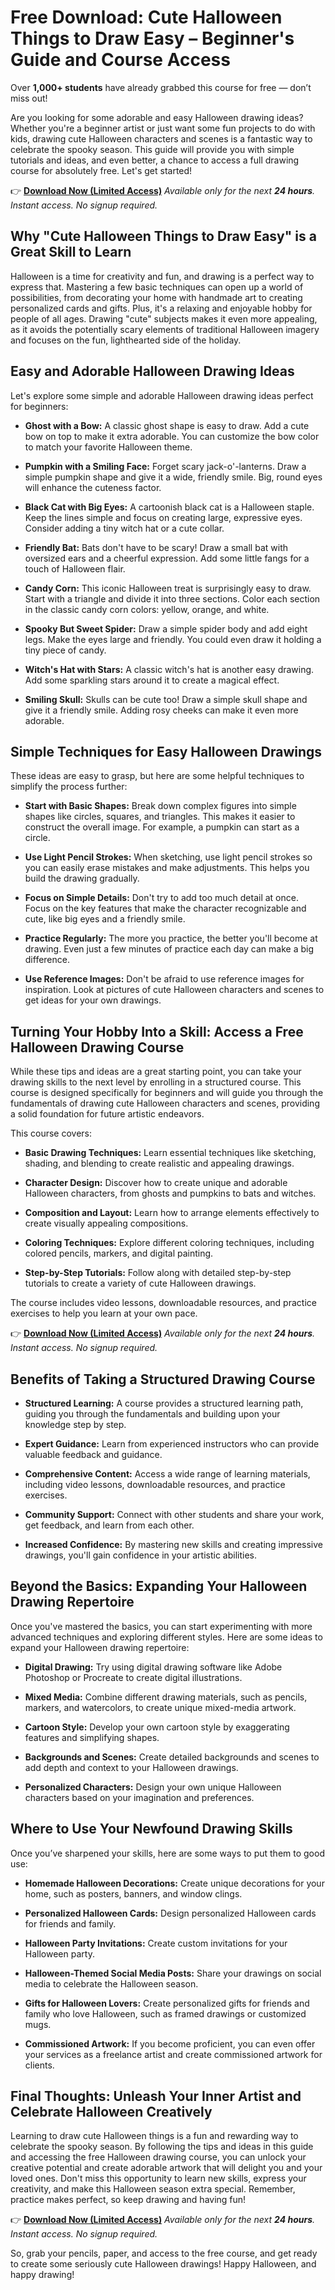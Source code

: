 # Free Download: Cute Halloween Things to Draw Easy – Beginner's Guide and Course Access

Over **1,000+ students** have already grabbed this course for free — don’t miss out!

Are you looking for some adorable and easy Halloween drawing ideas? Whether you're a beginner artist or just want some fun projects to do with kids, drawing cute Halloween characters and scenes is a fantastic way to celebrate the spooky season. This guide will provide you with simple tutorials and ideas, and even better, a chance to access a full drawing course for absolutely free. Let's get started!

👉 [**Download Now (Limited Access)**](https://udemywork.com/cute-halloween-things-to-draw-easy)
_Available only for the next **24 hours**. Instant access. No signup required._

## Why "Cute Halloween Things to Draw Easy" is a Great Skill to Learn

Halloween is a time for creativity and fun, and drawing is a perfect way to express that. Mastering a few basic techniques can open up a world of possibilities, from decorating your home with handmade art to creating personalized cards and gifts. Plus, it's a relaxing and enjoyable hobby for people of all ages. Drawing "cute" subjects makes it even more appealing, as it avoids the potentially scary elements of traditional Halloween imagery and focuses on the fun, lighthearted side of the holiday.

## Easy and Adorable Halloween Drawing Ideas

Let's explore some simple and adorable Halloween drawing ideas perfect for beginners:

*   **Ghost with a Bow:** A classic ghost shape is easy to draw. Add a cute bow on top to make it extra adorable. You can customize the bow color to match your favorite Halloween theme.

*   **Pumpkin with a Smiling Face:** Forget scary jack-o'-lanterns. Draw a simple pumpkin shape and give it a wide, friendly smile. Big, round eyes will enhance the cuteness factor.

*   **Black Cat with Big Eyes:** A cartoonish black cat is a Halloween staple. Keep the lines simple and focus on creating large, expressive eyes. Consider adding a tiny witch hat or a cute collar.

*   **Friendly Bat:** Bats don't have to be scary! Draw a small bat with oversized ears and a cheerful expression. Add some little fangs for a touch of Halloween flair.

*   **Candy Corn:** This iconic Halloween treat is surprisingly easy to draw. Start with a triangle and divide it into three sections. Color each section in the classic candy corn colors: yellow, orange, and white.

*   **Spooky But Sweet Spider:** Draw a simple spider body and add eight legs. Make the eyes large and friendly. You could even draw it holding a tiny piece of candy.

*   **Witch's Hat with Stars:** A classic witch's hat is another easy drawing. Add some sparkling stars around it to create a magical effect.

*   **Smiling Skull:** Skulls can be cute too! Draw a simple skull shape and give it a friendly smile. Adding rosy cheeks can make it even more adorable.

## Simple Techniques for Easy Halloween Drawings

These ideas are easy to grasp, but here are some helpful techniques to simplify the process further:

*   **Start with Basic Shapes:** Break down complex figures into simple shapes like circles, squares, and triangles. This makes it easier to construct the overall image. For example, a pumpkin can start as a circle.

*   **Use Light Pencil Strokes:** When sketching, use light pencil strokes so you can easily erase mistakes and make adjustments. This helps you build the drawing gradually.

*   **Focus on Simple Details:** Don't try to add too much detail at once. Focus on the key features that make the character recognizable and cute, like big eyes and a friendly smile.

*   **Practice Regularly:** The more you practice, the better you'll become at drawing. Even just a few minutes of practice each day can make a big difference.

*   **Use Reference Images:** Don't be afraid to use reference images for inspiration. Look at pictures of cute Halloween characters and scenes to get ideas for your own drawings.

## Turning Your Hobby Into a Skill: Access a Free Halloween Drawing Course

While these tips and ideas are a great starting point, you can take your drawing skills to the next level by enrolling in a structured course. This course is designed specifically for beginners and will guide you through the fundamentals of drawing cute Halloween characters and scenes, providing a solid foundation for future artistic endeavors.

This course covers:

*   **Basic Drawing Techniques:** Learn essential techniques like sketching, shading, and blending to create realistic and appealing drawings.

*   **Character Design:** Discover how to create unique and adorable Halloween characters, from ghosts and pumpkins to bats and witches.

*   **Composition and Layout:** Learn how to arrange elements effectively to create visually appealing compositions.

*   **Coloring Techniques:** Explore different coloring techniques, including colored pencils, markers, and digital painting.

*   **Step-by-Step Tutorials:** Follow along with detailed step-by-step tutorials to create a variety of cute Halloween drawings.

The course includes video lessons, downloadable resources, and practice exercises to help you learn at your own pace.

👉 [**Download Now (Limited Access)**](https://udemywork.com/cute-halloween-things-to-draw-easy)
_Available only for the next **24 hours**. Instant access. No signup required._

## Benefits of Taking a Structured Drawing Course

*   **Structured Learning:** A course provides a structured learning path, guiding you through the fundamentals and building upon your knowledge step by step.

*   **Expert Guidance:** Learn from experienced instructors who can provide valuable feedback and guidance.

*   **Comprehensive Content:** Access a wide range of learning materials, including video lessons, downloadable resources, and practice exercises.

*   **Community Support:** Connect with other students and share your work, get feedback, and learn from each other.

*   **Increased Confidence:** By mastering new skills and creating impressive drawings, you'll gain confidence in your artistic abilities.

## Beyond the Basics: Expanding Your Halloween Drawing Repertoire

Once you've mastered the basics, you can start experimenting with more advanced techniques and exploring different styles. Here are some ideas to expand your Halloween drawing repertoire:

*   **Digital Drawing:** Try using digital drawing software like Adobe Photoshop or Procreate to create digital illustrations.

*   **Mixed Media:** Combine different drawing materials, such as pencils, markers, and watercolors, to create unique mixed-media artwork.

*   **Cartoon Style:** Develop your own cartoon style by exaggerating features and simplifying shapes.

*   **Backgrounds and Scenes:** Create detailed backgrounds and scenes to add depth and context to your Halloween drawings.

*   **Personalized Characters:** Design your own unique Halloween characters based on your imagination and preferences.

## Where to Use Your Newfound Drawing Skills

Once you’ve sharpened your skills, here are some ways to put them to good use:

*   **Homemade Halloween Decorations:** Create unique decorations for your home, such as posters, banners, and window clings.

*   **Personalized Halloween Cards:** Design personalized Halloween cards for friends and family.

*   **Halloween Party Invitations:** Create custom invitations for your Halloween party.

*   **Halloween-Themed Social Media Posts:** Share your drawings on social media to celebrate the Halloween season.

*   **Gifts for Halloween Lovers:** Create personalized gifts for friends and family who love Halloween, such as framed drawings or customized mugs.

*   **Commissioned Artwork:** If you become proficient, you can even offer your services as a freelance artist and create commissioned artwork for clients.

## Final Thoughts: Unleash Your Inner Artist and Celebrate Halloween Creatively

Learning to draw cute Halloween things is a fun and rewarding way to celebrate the spooky season. By following the tips and ideas in this guide and accessing the free Halloween drawing course, you can unlock your creative potential and create adorable artwork that will delight you and your loved ones. Don't miss this opportunity to learn new skills, express your creativity, and make this Halloween season extra special. Remember, practice makes perfect, so keep drawing and having fun!

👉 [**Download Now (Limited Access)**](https://udemywork.com/cute-halloween-things-to-draw-easy)
_Available only for the next **24 hours**. Instant access. No signup required._

So, grab your pencils, paper, and access to the free course, and get ready to create some seriously cute Halloween drawings! Happy Halloween, and happy drawing!

